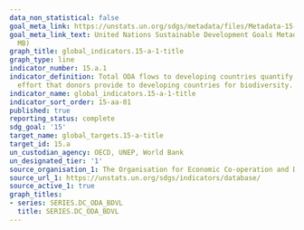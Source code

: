 ```yaml
---
data_non_statistical: false
goal_meta_link: https://unstats.un.org/sdgs/metadata/files/Metadata-15-0a-01.pdf
goal_meta_link_text: United Nations Sustainable Development Goals Metadata (PDF 4.0
  MB)
graph_title: global_indicators.15-a-1-title
graph_type: line
indicator_number: 15.a.1
indicator_definition: Total ODA flows to developing countries quantify the public
  effort that donors provide to developing countries for biodiversity.
indicator_name: global_indicators.15-a-1-title
indicator_sort_order: 15-aa-01
published: true
reporting_status: complete
sdg_goal: '15'
target_name: global_targets.15-a-title
target_id: 15.a
un_custodian_agency: OECD, UNEP, World Bank
un_designated_tier: '1'
source_organisation_1: The Organisation for Economic Co-operation and Development (OECD)
source_url_1: https://unstats.un.org/sdgs/indicators/database/
source_active_1: true
graph_titles:
- series: SERIES.DC_ODA_BDVL
  title: SERIES.DC_ODA_BDVL
---
```

